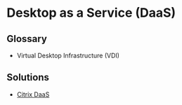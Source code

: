 # Desktop as a Service (DaaS)

## Glossary

- Virtual Desktop Infrastructure (VDI)

## Solutions

- [Citrix DaaS](https://citrix.com/products/citrix-daas/)

<!--
https://macstadium.com/vdi
-->
